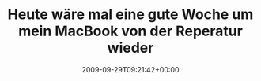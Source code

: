 ---
retweeted: false
source: <a href="http://twitter.com" rel="nofollow">Twitter Web Client</a>
entities:
  hashtags: []
  symbols: []
  user_mentions: []
  urls: []
display_text_range:
- '0'
- '109'
favorite_count: '0'
id_str: '4466399456'
truncated: false
retweet_count: '0'
id: '4466399456'
created_at: Tue Sep 29 09:21:42 +0000 2009
favorited: false
full_text: Heute wäre mal eine gute Woche um mein MacBook von der Reperatur wiederzubekommen.
  So wie letzte Woche schon.
lang: de
tags:
- pesos/twitter
date: '2009-09-29T09:21:42+00:00'
src: https://twitter.com/bascht/status/4466399456
original_url: https://twitter.com/bascht/status/4466399456
type: twitter_tweet
text: Heute wäre mal eine gute Woche um mein MacBook von der Reperatur wiederzubekommen.
  So wie letzte Woche schon.
title: Heute wäre mal eine gute Woche um mein MacBook von der Reperatur wieder

---